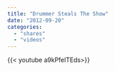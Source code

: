```yaml
---
title: "Drummer Steals The Show"
date: "2012-09-20"
categories:
  - "shares"
  - "videos"
---
```


<div style="width: 70vw;">{{< youtube a9kPfelTEds>}}</div>
